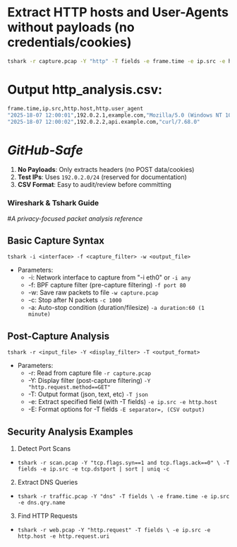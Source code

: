 # Extract HTTP hosts and User-Agents without payloads (no credentials/cookies)
```bash
tshark -r capture.pcap -Y "http" -T fields -e frame.time -e ip.src -e http.host -e http.user_agent -E header=y -E separator=, > http_analysis.csv
```
# Output http_analysis.csv:
```bash
frame.time,ip.src,http.host,http.user_agent
"2025-18-07 12:00:01",192.0.2.1,example.com,"Mozilla/5.0 (Windows NT 10.0)"
"2025-18-07 12:00:02",192.0.2.2,api.example.com,"curl/7.68.0"
```
# *GitHub-Safe*
1. **No Payloads**: Only extracts headers (no POST data/cookies)  
2. **Test IPs**: Uses `192.0.2.0/24` (reserved for documentation)  
3. **CSV Format**: Easy to audit/review before committing

### Wireshark & Tshark Guide
#*A privacy-focused packet analysis reference*

## Basic Capture Syntax
`tshark -i <interface> -f <capture_filter> -w <output_file>`
- Parameters:
  - -i: Network interface to capture from "-i eth0" or `-i any`
  - -f: BPF capture filter (pre-capture filtering) `-f port 80`
  - -w: Save raw packets to file `-w capture.pcap`
  - -c: Stop after N packets `-c 1000`
  - -a: Auto-stop condition (duration/filesize) `-a duration:60 (1 minute)`

## Post-Capture Analysis
`tshark -r <input_file> -Y <display_filter> -T <output_format>`
- Parameters:
  - -r: Read from capture file `-r capture.pcap`
  - -Y: Display filter (post-capture filtering) `-Y "http.request.method==GET"`
  - -T: Output format (json, text, etc) `-T json`
  - -e: Extract specified field (with -T fields) `-e ip.src -e http.host`
  - -E: Format options for -T fields `-E separator=, (CSV output)`

## Security Analysis Examples
1. Detect Port Scans
  - `tshark -r scan.pcap -Y "tcp.flags.syn==1 and tcp.flags.ack==0" \
  -T fields -e ip.src -e tcp.dstport | sort | uniq -c`
2. Extract DNS Queries
  - `tshark -r traffic.pcap -Y "dns" -T fields \
  -e frame.time -e ip.src -e dns.qry.name `
3. Find HTTP Requests
  - `tshark -r web.pcap -Y "http.request" -T fields \
  -e ip.src -e http.host -e http.request.uri`
